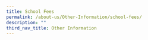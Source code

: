```yaml
---
title: School Fees
permalink: /about-us/Other-Information/school-fees/
description: ""
third_nav_title: Other Information
---
```

